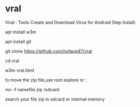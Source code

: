 # vral
Viral : Tools Create and Download Virus for Android
Step Install:

apt install w3m

apt install git

git clone https://github.com/noface47/vral

cd vral

w3m vral.html

to move the zip file,use root explore or :

mv -f namefile.zip /sdcard

search your file zip in sdcard or internal memory
